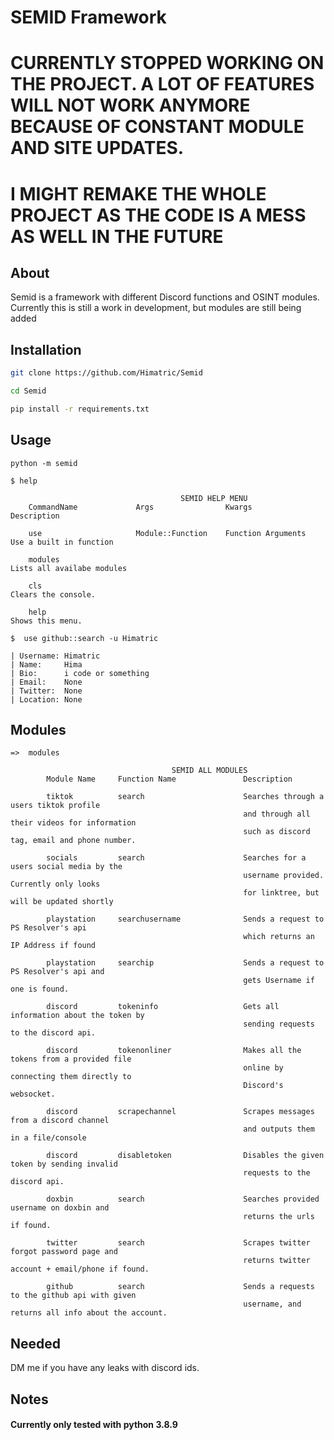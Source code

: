 # SEMID Framework #
# CURRENTLY STOPPED WORKING ON THE PROJECT. A LOT OF FEATURES WILL NOT WORK ANYMORE BECAUSE OF CONSTANT MODULE AND SITE UPDATES.
# I MIGHT REMAKE THE WHOLE PROJECT AS THE CODE IS A MESS AS WELL IN THE FUTURE

## About ## 

Semid is a framework with different Discord functions and OSINT modules.\
Currently this is still a work in development, but modules are still being added

## Installation ##

```bash
git clone https://github.com/Himatric/Semid

cd Semid

pip install -r requirements.txt
```
## Usage ##

```
python -m semid

$ help

                                      SEMID HELP MENU
    CommandName             Args                Kwargs              Description

    use                     Module::Function    Function Arguments  Use a built in function

    modules                                                         Lists all availabe modules
    
    cls                                                             Clears the console.

    help                                                            Shows this menu.

$  use github::search -u Himatric

| Username: Himatric
| Name:     Hima
| Bio:      i code or something
| Email:    None
| Twitter:  None
| Location: None

```

## Modules ##

```
=>  modules

                                    SEMID ALL MODULES
        Module Name     Function Name               Description

        tiktok          search                      Searches through a users tiktok profile
                                                    and through all their videos for information
                                                    such as discord tag, email and phone number.

        socials         search                      Searches for a users social media by the
                                                    username provided. Currently only looks
                                                    for linktree, but will be updated shortly

        playstation     searchusername              Sends a request to PS Resolver's api
                                                    which returns an IP Address if found

        playstation     searchip                    Sends a request to PS Resolver's api and
                                                    gets Username if one is found.

        discord         tokeninfo                   Gets all information about the token by
                                                    sending requests to the discord api.

        discord         tokenonliner                Makes all the tokens from a provided file
                                                    online by connecting them directly to
                                                    Discord's websocket.

        discord         scrapechannel               Scrapes messages from a discord channel
                                                    and outputs them in a file/console

        discord         disabletoken                Disables the given token by sending invalid
                                                    requests to the discord api.

        doxbin          search                      Searches provided username on doxbin and
                                                    returns the urls if found.
                                                    
        twitter         search                      Scrapes twitter forgot password page and
                                                    returns twitter account + email/phone if found.
                                
        github          search                      Sends a requests to the github api with given
                                                    username, and returns all info about the account.
```

## Needed ##

DM me if you have any leaks with discord ids.


## Notes ##


#### Currently only tested with python 3.8.9 ####
